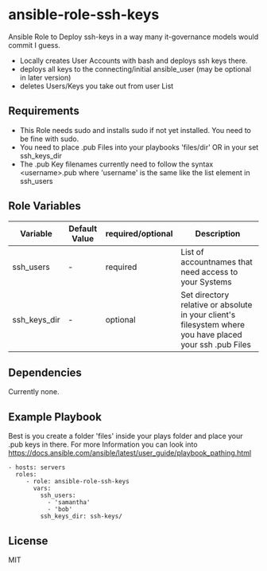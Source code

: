 ansible-role-ssh-keys
=========

Ansible Role to Deploy ssh-keys in a way many it-governance models would commit I guess. 

- Locally creates User Accounts with bash and deploys ssh keys there.
- deploys all keys to the connecting/initial ansible_user (may be optional in later version)
- deletes Users/Keys you take out from user List

Requirements
------------

- This Role needs sudo and installs sudo if not yet installed. You need to be fine with sudo.
- You need to place .pub Files into your playbooks 'files/dir' OR in your set ssh_keys_dir
- The .pub Key filenames currently need to follow the syntax \<username\>.pub where 'username' is the same like the list element in ssh_users

Role Variables
--------------

| Variable | Default Value | required/optional | Description |
| --- | --- | --- | --- |
| ssh_users | - | required | List of accountnames that need access to your Systems |
| ssh_keys_dir | - | optional | Set directory relative or absolute in your client's filesystem where you have placed your ssh .pub Files |

Dependencies
------------

Currently none.

Example Playbook
----------------

Best is you create a folder 'files' inside your plays folder and place your .pub keys in there. For more Information you can look into <https://docs.ansible.com/ansible/latest/user_guide/playbook_pathing.html>

    - hosts: servers
      roles:
         - role: ansible-role-ssh-keys
           vars:
             ssh_users:
               - 'samantha'
               - 'bob'
             ssh_keys_dir: ssh-keys/

License
-------

MIT
